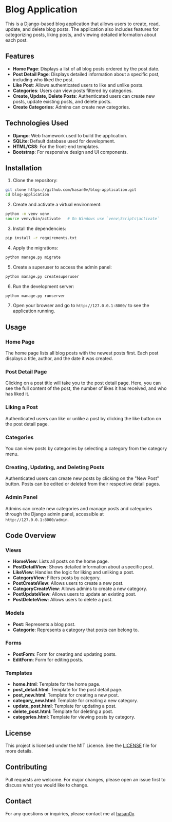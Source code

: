 # Blog Application

This is a Django-based blog application that allows users to create, read, update, and delete blog posts. The application also includes features for categorizing posts, liking posts, and viewing detailed information about each post.

## Features

- **Home Page**: Displays a list of all blog posts ordered by the post date.
- **Post Detail Page**: Displays detailed information about a specific post, including who liked the post.
- **Like Post**: Allows authenticated users to like and unlike posts.
- **Categories**: Users can view posts filtered by categories.
- **Create, Update, Delete Posts**: Authenticated users can create new posts, update existing posts, and delete posts.
- **Create Categories**: Admins can create new categories.

## Technologies Used

- **Django**: Web framework used to build the application.
- **SQLite**: Default database used for development.
- **HTML/CSS**: For the front-end templates.
- **Bootstrap**: For responsive design and UI components.

## Installation

1. Clone the repository:

```bash
git clone https://github.com/hasan0v/blog-application.git
cd blog-application
```

2. Create and activate a virtual environment:

```bash
python -m venv venv
source venv/bin/activate   # On Windows use `venv\Scripts\activate`
```

3. Install the dependencies:

```bash
pip install -r requirements.txt
```

4. Apply the migrations:

```bash
python manage.py migrate
```

5. Create a superuser to access the admin panel:

```bash
python manage.py createsuperuser
```

6. Run the development server:

```bash
python manage.py runserver
```

7. Open your browser and go to `http://127.0.0.1:8000/` to see the application running.

## Usage

### Home Page

The home page lists all blog posts with the newest posts first. Each post displays a title, author, and the date it was created. 

### Post Detail Page

Clicking on a post title will take you to the post detail page. Here, you can see the full content of the post, the number of likes it has received, and who has liked it.

### Liking a Post

Authenticated users can like or unlike a post by clicking the like button on the post detail page.

### Categories

You can view posts by categories by selecting a category from the category menu.

### Creating, Updating, and Deleting Posts

Authenticated users can create new posts by clicking on the "New Post" button. Posts can be edited or deleted from their respective detail pages.

### Admin Panel

Admins can create new categories and manage posts and categories through the Django admin panel, accessible at `http://127.0.0.1:8000/admin`.

## Code Overview

### Views

- **HomeView**: Lists all posts on the home page.
- **PostDetailView**: Shows detailed information about a specific post.
- **LikeView**: Handles the logic for liking and unliking a post.
- **CategoryView**: Filters posts by category.
- **PostCreateView**: Allows users to create a new post.
- **CategoryCreateView**: Allows admins to create a new category.
- **PostUpdateView**: Allows users to update an existing post.
- **PostDeleteView**: Allows users to delete a post.

### Models

- **Post**: Represents a blog post.
- **Categorie**: Represents a category that posts can belong to.

### Forms

- **PostForm**: Form for creating and updating posts.
- **EditForm**: Form for editing posts.

### Templates

- **home.html**: Template for the home page.
- **post_detail.html**: Template for the post detail page.
- **post_new.html**: Template for creating a new post.
- **category_new.html**: Template for creating a new category.
- **update_post.html**: Template for updating a post.
- **delete_post.html**: Template for deleting a post.
- **categories.html**: Template for viewing posts by category.

## License

This project is licensed under the MIT License. See the [LICENSE](LICENSE) file for more details.

## Contributing

Pull requests are welcome. For major changes, please open an issue first to discuss what you would like to change.

## Contact

For any questions or inquiries, please contact me at [hasan0v](alihasanov.m@gmail.com).
